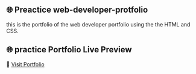 ## 🌐 Preactice web-developer-protfolio
this is the portfolio of the web developer portfolio using the the HTML and CSS.

## 🌐 practice Portfolio Live Preview  
🚀 [Visit Portfolio]([https://belayet-cse.github.io/my-portfolio/](https://belayethossain7.github.io/web-developer-protfolio/))
